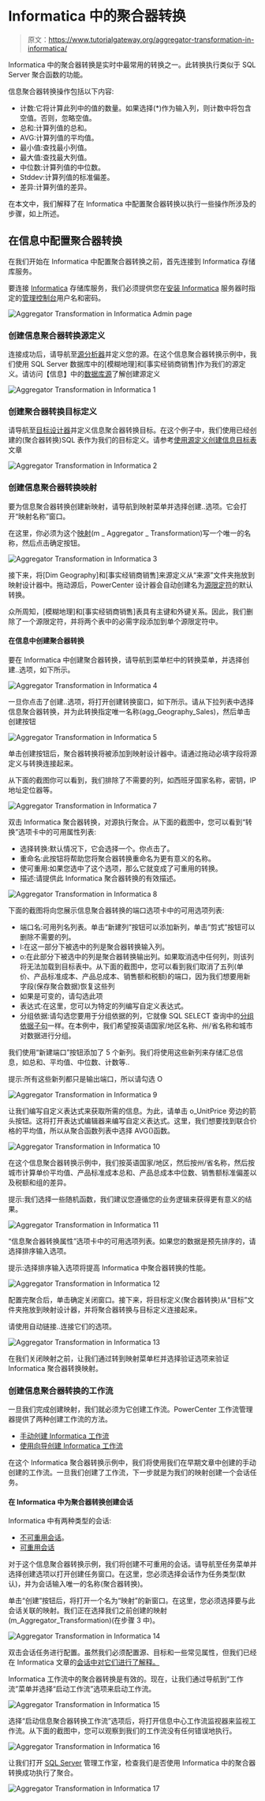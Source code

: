 # Informatica 中的聚合器转换

> 原文：<https://www.tutorialgateway.org/aggregator-transformation-in-informatica/>

Informatica 中的聚合器转换是实时中最常用的转换之一。此转换执行类似于 SQL Server 聚合函数的功能。

信息聚合器转换操作包括以下内容:

*   计数:它将计算此列中的值的数量。如果选择(*)作为输入列，则计数中将包含空值。否则，忽略空值。
*   总和:计算列值的总和。
*   AVG:计算列值的平均值。
*   最小值:查找最小列值。
*   最大值:查找最大列值。
*   中位数:计算列值的中位数。
*   Stddev:计算列值的标准偏差。
*   差异:计算列值的差异。

在本文中，我们解释了在 Informatica 中配置聚合器转换以执行一些操作所涉及的步骤，如上所述。

## 在信息中配置聚合器转换

在我们开始在 Informatica 中配置聚合器转换之前，首先连接到 Informatica 存储库服务。

要连接 [Informatica](https://www.tutorialgateway.org/informatica/) 存储库服务，我们必须提供您在[安装 Informatica](https://www.tutorialgateway.org/how-to-install-informatica/) 服务器时指定的[管理控制台](https://www.tutorialgateway.org/informatica-admin-console/)用户名和密码。

![Aggregator Transformation in Informatica Admin page](img/94f8d80d63361b2bfd960a0a92f0d45f.png)

### 创建信息聚合器转换源定义

连接成功后，请导航至[源分析器](https://www.tutorialgateway.org/informatica-source-analyzer/)并定义您的源。在这个信息聚合器转换示例中，我们使用 SQL Server 数据库中的[模糊地理]和[事实经销商销售]作为我们的源定义。请访问【信息】中的[数据库源](https://www.tutorialgateway.org/database-source-in-informatica/)了解创建源定义

![Aggregator Transformation in Informatica 1](img/1983580e59424aa0a1658f65f193381b.png)

### 创建聚合器转换目标定义

请导航至[目标设计器](https://www.tutorialgateway.org/target-designer-in-informatica/)并定义信息聚合器转换目标。在这个例子中，我们使用已经创建的(聚合器转换)SQL 表作为我们的目标定义。请参考[使用源定义创建信息目标表](https://www.tutorialgateway.org/create-informatica-target-table-using-source-definition/)文章

![Aggregator Transformation in Informatica 2](img/9fefd17b5fdb3c0b074da851d64e4f59.png)

### 创建信息聚合器转换映射

要为信息聚合器转换创建新映射，请导航到映射菜单并选择创建..选项。它会打开“映射名称”窗口。

在这里，你必须为这个[映射](https://www.tutorialgateway.org/informatica-mapping/)(m _ Aggregator _ Transformation)写一个唯一的名称，然后点击确定按钮。

![Aggregator Transformation in Informatica 3](img/98bdfc0e3a3c217bdd4ac7e69ee80ac4.png)

接下来，将[Dim Geography]和[事实经销商销售]来源定义从“来源”文件夹拖放到映射设计器中。拖动源后，PowerCenter 设计器会自动创建名为[源限定符](https://www.tutorialgateway.org/source-qualifier-transformation-in-informatica/)的默认转换。

众所周知，[模糊地理]和[事实经销商销售]表具有主键和外键关系。因此，我们删除了一个源限定符，并将两个表中的必需字段添加到单个源限定符中。

#### 在信息中创建聚合器转换

要在 Informatica 中创建聚合器转换，请导航到菜单栏中的转换菜单，并选择创建..选项，如下所示。

![Aggregator Transformation in Informatica 4](img/eb54c91f7308a7c9a70d8b3020784e0d.png)

一旦你点击了创建..选项，将打开创建转换窗口，如下所示。请从下拉列表中选择信息聚合器转换，并为此转换指定唯一名称(agg_Geography_Sales)，然后单击创建按钮

![Aggregator Transformation in Informatica 5](img/8fbf0b81dfe023a8db37643a2003cbb5.png)

单击创建按钮后，聚合器转换将被添加到映射设计器中。请通过拖动必填字段将源定义与转换连接起来。

从下面的截图你可以看到，我们排除了不需要的列，如西班牙国家名称，密钥，IP 地址定位器等。

![Aggregator Transformation in Informatica 7](img/3559e70372f5e8ef20e34cffbbd8bb49.png)

双击 Informatica 聚合器转换，对源执行聚合。从下面的截图中，您可以看到“转换”选项卡中的可用属性列表:

*   选择转换:默认情况下，它会选择一个。你点击了。
*   重命名:此按钮将帮助您将聚合器转换重命名为更有意义的名称。
*   使可重用:如果您选中了这个选项，那么它就变成了可重用的转换。
*   描述:请提供此 Informatica 聚合器转换的有效描述。

![Aggregator Transformation in Informatica 8](img/11b7afa37ec419f8c1b18e48624562a4.png)

下面的截图将向您展示信息聚合器转换的端口选项卡中的可用选项列表:

*   端口名:可用列名列表。单击“新建列”按钮可以添加新列，单击“剪式”按钮可以删除不需要的列。
*   I:在这一部分下被选中的列是聚合器转换输入列。
*   o:在此部分下被选中的列是聚合器转换输出列。如果取消选中任何列，则该列将无法加载到目标表中。从下面的截图中，您可以看到我们取消了五列(单价、产品标准成本、产品总成本、销售额和税额)的端口，因为我们想要用新字段(保存聚合数据)恢复这些列
*   如果是可变的，请勾选此项
*   表达式:在这里，您可以为特定的列编写自定义表达式。
*   分组依据:请勾选您要用于分组依据的列，它就像 SQL SELECT 查询中的[分组依据子句](https://www.tutorialgateway.org/sql-group-by-clause/)一样。在本例中，我们希望按英语国家/地区名称、州/省名称和城市对数据进行分组。

我们使用“新建端口”按钮添加了 5 个新列。我们将使用这些新列来存储汇总信息，如总和、平均值、中位数、计数等..

提示:所有这些新列都只是输出端口，所以请勾选 O

![Aggregator Transformation in Informatica 9](img/11fae7ffd691535b1b0a4d00af636b32.png)

让我们编写自定义表达式来获取所需的信息。为此，请单击 o_UnitPrice 旁边的箭头按钮。这将打开表达式编辑器来编写自定义表达式。这里，我们想要找到联合价格的平均值，所以从聚合函数列表中选择 AVG()函数。

![Aggregator Transformation in Informatica 10](img/5cc9af67df40745d451abc354d5c008e.png)

在这个信息聚合器转换示例中，我们按英语国家/地区，然后按州/省名称，然后按城市计算单价平均值、产品标准成本总和、产品总成本中位数、销售额标准偏差以及税额和组的差异。

提示:我们选择一些随机函数，我们建议您遵循您的业务逻辑来获得更有意义的结果。

![Aggregator Transformation in Informatica 11](img/6f7e65e035cc7a9b44487d014cf4c7ef.png)

“信息聚合器转换属性”选项卡中的可用选项列表。如果您的数据是预先排序的，请选择排序输入选项。

提示:选择排序输入选项将提高 Informatica 中聚合器转换的性能。

![Aggregator Transformation in Informatica 12](img/4ed7a5194dcf2cafe0fa01063ca93167.png)

配置完聚合后，单击确定关闭窗口。接下来，将目标定义(聚合器转换)从“目标”文件夹拖放到映射设计器，并将聚合器转换与目标定义连接起来。

请使用自动链接..连接它们的选项。

![Aggregator Transformation in Informatica 13](img/828b5db023249ca6840419213bca3fa2.png)

在我们关闭映射之前，让我们通过转到映射菜单栏并选择验证选项来验证 Informatica 聚合器转换映射。

### 创建信息聚合器转换的工作流

一旦我们完成创建映射，我们就必须为它创建工作流。PowerCenter 工作流管理器提供了两种创建工作流的方法。

*   [手动创建 Informatica 工作流](https://www.tutorialgateway.org/informatica-workflow/)
*   [使用向导创建 Informatica 工作流](https://www.tutorialgateway.org/informatica-workflow-using-wizard/)

在这个 Informatica 聚合器转换示例中，我们将使用我们在早期文章中创建的手动创建的工作流。一旦我们创建了工作流，下一步就是为我们的映射创建一个会话任务。

#### 在 Informatica 中为聚合器转换创建会话

Informatica 中有两种类型的会话:

*   [不可重用会话](https://www.tutorialgateway.org/session-in-informatica/)。
*   [可重用会话](https://www.tutorialgateway.org/reusable-session-in-informatica/)

对于这个信息聚合器转换示例，我们将创建不可重用的会话。请导航至任务菜单并选择创建选项以打开创建任务窗口。在这里，您必须选择会话作为任务类型(默认)，并为会话输入唯一的名称(聚合器转换)。

单击“创建”按钮后，将打开一个名为“映射”的新窗口。在这里，您必须选择要与此会话关联的映射。我们正在选择我们之前创建的映射(m_Aggregator_Transformation)(在步骤 3 中)。

![Aggregator Transformation in Informatica 14](img/eb1296e0898460286214d7c50311e0fa.png)

双击会话任务进行配置。虽然我们必须配置源、目标和一些常见属性，但我们已经在 Informatica 文章的[会话中对它们进行了解释。](https://www.tutorialgateway.org/session-in-informatica/)

Informatica 工作流中的聚合器转换是有效的。现在，让我们通过导航到“工作流”菜单并选择“启动工作流”选项来启动工作流。

![Aggregator Transformation in Informatica 15](img/dee87e744a32a4330d4fb5c356d89b04.png)

选择“启动信息聚合器转换工作流”选项后，将打开信息中心工作流监视器来监视工作流。从下面的截图中，您可以观察到我们的工作流没有任何错误地执行。

![Aggregator Transformation in Informatica 16](img/091bb4c58a62bae42874f7a81f25de3d.png)

让我们打开 [SQL Server](https://www.tutorialgateway.org/sql/) 管理工作室，检查我们是否使用 Informatica 中的聚合器转换成功执行了聚合。

![Aggregator Transformation in Informatica 17](img/9df5877c773215b0c98b1196732157dd.png)